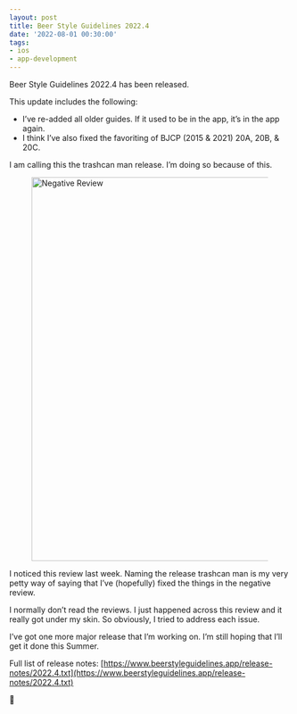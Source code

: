 ```yaml
---
layout: post
title: Beer Style Guidelines 2022.4
date: '2022-08-01 00:30:00'
tags:
- ios
- app-development
---
```


Beer Style Guidelines 2022.4 has been released.

This update includes the following:

- I’ve re-added all older guides. If it used to be in the app, it’s in the app again.
- I think I’ve also fixed the favoriting of BJCP (2015 & 2021) 20A, 20B, & 20C.

I am calling this the trashcan man release. I’m doing so because of this.

<figure class="kg-card kg-image-card"><img src="https://digitalpress.fra1.cdn.digitaloceanspaces.com/hfheij5/2022/08/negative-review.png" class="kg-image" alt="Negative Review" loading="lazy" width="1226" height="688"></figure>

I noticed this review last week. Naming the release trashcan man is my very petty way of saying that I’ve (hopefully) fixed the things in the negative review.

I normally don’t read the reviews. I just happened across this review and it really got under my skin. So obviously, I tried to address each issue.

I’ve got one more major release that I’m working on. I’m still hoping that I’ll get it done this Summer.

Full list of release notes: [https://www.beerstyleguidelines.app/release-notes/2022.4.txt](https://www.beerstyleguidelines.app/release-notes/2022.4.txt)

🍺

